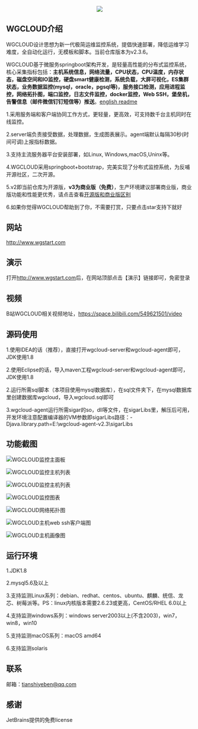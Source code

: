<p align="center">
  <a  target="_blank" href="http://www.wgstart.com">
    <img src="./demo/logo.png">
  </a>
 </p>



## WGCLOUD介绍

WGCLOUD设计思想为新一代极简运维监控系统，提倡快速部署，降低运维学习难度，全自动化运行，无模板和脚本。当前仓库版本为v2.3.6。

WGCLOUD基于微服务springboot架构开发，是轻量高性能的分布式监控系统，核心采集指标包括：**主机系统信息，网络流量，CPU状态，CPU温度，内存状态，磁盘空间和IO监控，硬盘smart健康检测，系统负载，大屏可视化，ES集群状态，业务数据监控(mysql，oracle，pgsql等)，服务接口检测，应用进程监控，网络拓扑图，端口监控，日志文件监控，docker监控，Web SSH，堡垒机，告警信息（邮件微信钉钉短信等）推送**。[english readme](<./README_en.md>)

1.采用服务端和客户端协同工作方式，更轻量，更高效，可支持数千台主机同时在线监控。

2.server端负责接受数据，处理数据，生成图表展示。agent端默认每隔30秒(时间可调)上报指标数据。

3.支持主流服务器平台安装部署，如Linux, Windows,macOS,Uninx等。

4.WGCLOUD采用springboot+bootstrap，完美实现了分布式监控系统，为反哺开源社区，二次开源。

5.v2即当前仓库为开源版，**v3为商业版（免费）**，生产环境建议部署商业版，商业版功能和性能更优秀，请点击查看[开源版和商业版区别](<./开源版和商业版区别.md>)

6.如果你觉得WGCLOUD帮助到了你，不需要打赏，只要点击star支持下就好

## **网站**

<http://www.wgstart.com>

## **演示**

打开<http://www.wgstart.com>后，在网站顶部点击【演示】链接即可，免密登录

## **视频**

B站WGCLOUD相关视频地址，<https://space.bilibili.com/549621501/video>

## **源码使用**

1.使用IDEA的话（推荐），直接打开wgcloud-server和wgcloud-agent即可，JDK使用1.8

2.使用Eclipse的话，导入maven工程wgcloud-server和wgcloud-agent即可，JDK使用1.8

2.运行所需sql脚本（本项目使用mysql数据库），在sql文件夹下，在mysql数据库里创建数据库wgcloud，导入wgcloud.sql即可

3.wgcloud-agent运行所需sigar的so，dll等文件，在sigarLibs里，解压后可用，开发环境注意配置编译器的VM参数即sigarLibs路径：-Djava.library.path=E:\wgcloud-agent-v2.3\sigarLibs

## **功能截图**



![WGCLOUD监控主面板](./demo/demo2.jpg)

![WGCLOUD监控主机列表](./demo/demo3.jpg)

![WGCLOUD监控主机列表](./demo/daping.jpg)

![WGCLOUD监控图表](./demo/demo4.jpg)



![WGCLOUD网络拓扑图](./demo/tpdemo.jpg)

![WGCLOUD主机web ssh客户端图](./demo/ssh.jpg)

![WGCLOUD主机画像图](./demo/huaxiang.jpg)


## 运行环境

1.JDK1.8

2.mysql5.6及以上

3.支持监测Linux系列：debian、redhat、centos、ubuntu、麒麟、统信、龙芯、树莓派等。PS：linux内核版本需要2.6.23或更高，CentOS/RHEL 6.0以上

4.支持监测windows系列：windows server2003以上(不含2003)，win7，win8，win10

5.支持监测macOS系列：macOS amd64

6.支持监测solaris

## 联系

邮箱：tianshiyeben@qq.com

## 感谢

JetBrains提供的免费license